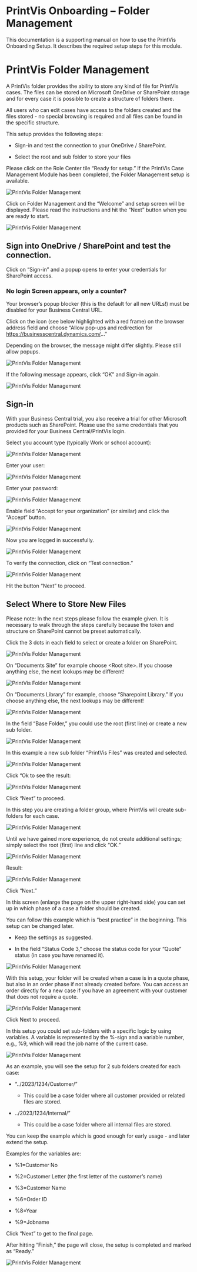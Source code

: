 # PrintVis Onboarding – Folder Management

This documentation is a supporting manual on how to use the PrintVis
Onboarding Setup. It describes the required setup steps for this module.

# PrintVis Folder Management

A PrintVis folder provides the ability to store any kind of file for
PrintVis cases. The files can be stored on Microsoft OneDrive or
SharePoint storage and for every case it is possible to create a
structure of folders there.

All users who can edit cases have access to the folders created and the
files stored - no special browsing is required and all files can be
found in the specific structure.

This setup provides the following steps:

-   Sign-in and test the connection to your OneDrive / SharePoint.

-   Select the root and sub folder to store your files

Please click on the Role Center tile “Ready for setup.” If the PrintVis
Case Management Module has been completed, the Folder Management setup
is available.

![PrintVis Folder Management](./assets/0500-image1.png)

Click on Folder Management and the “Welcome” and setup screen will be
displayed. Please read the instructions and hit the “Next” button when
you are ready to start.

![PrintVis Folder Management](./assets/0500-image2.png)

## Sign into OneDrive / SharePoint and test the connection.

Click on “Sign-in” and a popup opens to enter your credentials for
SharePoint access.

### No login Screen appears, only a counter?

Your browser’s popup blocker (this is the default for all new URLs!)
must be disabled for your Business Central URL.

Click on the icon (see below highlighted with a red frame) on the
browser address field and choose “Allow pop-ups and redirection for
<https://businesscentral.dynamics.com/>...”

Depending on the browser, the message might differ slightly. Please
still allow popups.

![PrintVis Folder Management](./assets/0500-image3.png)

If the following message appears, click “OK” and Sign-in again.

![PrintVis Folder Management](./assets/0500-image4.png)

## Sign-in

With your Business Central trial, you also receive a trial for other
Microsoft products such as SharePoint. Please use the same credentials
that you provided for your Business Central/PrintVis login.

Select you account type (typically Work or school account):

![PrintVis Folder Management](./assets/0500-image5.png)

Enter your user:

![PrintVis Folder Management](./assets/0500-image6.png)

Enter your password:

![PrintVis Folder Management](./assets/0500-image7.png)

Enable field “Accept for your organization” (or similar) and click the
“Accept” button.

![PrintVis Folder Management](./assets/0500-image8.png)

Now you are logged in successfully.

![PrintVis Folder Management](./assets/0500-image9.png)

To verify the connection, click on “Test connection.”

![PrintVis Folder Management](./assets/0500-image10.png)

Hit the button “Next” to proceed.

## Select Where to Store New Files

Please note: In the next steps please follow the example given. It is
necessary to walk through the steps carefully because the token and
structure on SharePoint cannot be preset automatically.

Click the 3 dots in each field to select or create a folder on
SharePoint.

![PrintVis Folder Management](./assets/0500-image11.png)

On “Documents Site” for example choose &lt;Root site&gt;. If you choose
anything else, the next lookups may be different!

![PrintVis Folder Management](./assets/0500-image12.png)

On “Documents Library” for example, choose “Sharepoint Library.” If you
choose anything else, the next lookups may be different!

![PrintVis Folder Management](./assets/0500-image13.png)

In the field “Base Folder,” you could use the root (first line) or
create a new sub folder.

![PrintVis Folder Management](./assets/0500-image14.png)

In this example a new sub folder “PrintVis Files” was created and
selected.

![PrintVis Folder Management](./assets/0500-image15.png)

Click “Ok to see the result:

![PrintVis Folder Management](./assets/0500-image16.png)

Click “Next” to proceed.

In this step you are creating a folder group, where PrintVis will create
sub-folders for each case.

![PrintVis Folder Management](./assets/0500-image17.png)

Until we have gained more experience, do not create additional settings;
simply select the root (first) line and click “OK.”

![PrintVis Folder Management](./assets/0500-image18.png)

Result:

![PrintVis Folder Management](./assets/0500-image19.png)

Click “Next.”

In this screen (enlarge the page on the upper right-hand side) you can
set up in which phase of a case a folder should be created.

You can follow this example which is “best practice” in the beginning.
This setup can be changed later.

-   Keep the settings as suggested.

-   In the field “Status Code 3,” choose the status code for your
    “Quote” status (in case you have renamed it).

![PrintVis Folder Management](./assets/0500-image20.png)

With this setup, your folder will be created when a case is in a quote
phase, but also in an order phase if not already created before. You can
access an order directly for a new case if you have an agreement with
your customer that does not require a quote.

![PrintVis Folder Management](./assets/0500-image21.png)

Click Next to proceed.

In this setup you could set sub-folders with a specific logic by using
variables. A variable is represented by the %-sign and a variable
number, e.g., %9, which will read the job name of the current case.

![PrintVis Folder Management](./assets/0500-image22.png)

As an example, you will see the setup for 2 sub folders created for each
case:

-   “../2023/1234/Customer/”

    -   This could be a case folder where all customer provided or
        related files are stored.

-   ../2023/1234/Internal/”

    -   This could be a case folder where all internal files are stored.

You can keep the example which is good enough for early usage - and
later extend the setup.

Examples for the variables are:

-   %1=Customer No

-   %2=Customer Letter (the first letter of the customer’s name)

-   %3=Customer Name

-   %6=Order ID

-   %8=Year

-   %9=Jobname

Click “Next” to get to the final page.

After hitting “Finish,” the page will close, the setup is completed and
marked as “Ready.”

![PrintVis Folder Management](./assets/0500-image23.png)
